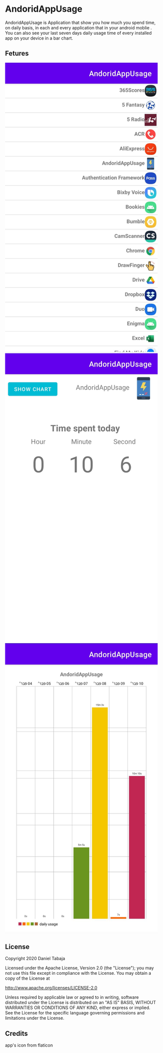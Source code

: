 # AndoridAppUsage
AndoridAppUsage is Application that show you how much you spend time, on daily basis, in each and every application that in your android moblie .
You can also see your last seven days daily usage time of every installed app on your device in a bar chart.

 ## Fetures
 
 
<img src="https://github.com/Dtabaja/AndoridAppUsage/blob/master/1.jpeg" width="500">



<img src="https://github.com/Dtabaja/AndoridAppUsage/blob/master/2.jpeg" width="500">




<img src="https://github.com/Dtabaja/AndoridAppUsage/blob/master/3.jpeg" width="500">



## License
Copyright 2020 Daniel Tabaja

Licensed under the Apache License, Version 2.0 (the "License");
you may not use this file except in compliance with the License.
You may obtain a copy of the License at

   http://www.apache.org/licenses/LICENSE-2.0

Unless required by applicable law or agreed to in writing, software
distributed under the License is distributed on an "AS IS" BASIS,
WITHOUT WARRANTIES OR CONDITIONS OF ANY KIND, either express or implied.
See the License for the specific language governing permissions and
limitations under the License.



## Credits

app's icon from flaticon
